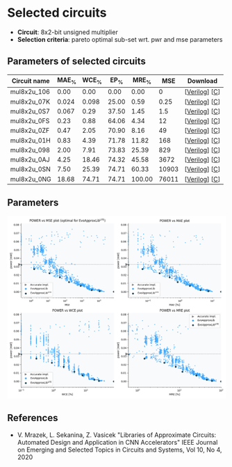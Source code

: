 
Selected circuits
===================
 - **Circuit**: 8x2-bit unsigned multiplier
 - **Selection criteria**: pareto optimal sub-set wrt. pwr and mse parameters

Parameters of selected circuits
----------------------------

| Circuit name | MAE<sub>%</sub> | WCE<sub>%</sub> | EP<sub>%</sub> | MRE<sub>%</sub> | MSE | Download |
| --- |  --- | --- | --- | --- | --- | --- | 
| mul8x2u_106 | 0.00 | 0.00 | 0.00 | 0.00 | 0 |  [[Verilog](mul8x2u_106.v)]  [[C](mul8x2u_106.c)] |
| mul8x2u_07K | 0.024 | 0.098 | 25.00 | 0.59 | 0.25 |  [[Verilog](mul8x2u_07K.v)]  [[C](mul8x2u_07K.c)] |
| mul8x2u_0S7 | 0.067 | 0.29 | 37.50 | 1.45 | 1.5 |  [[Verilog](mul8x2u_0S7.v)]  [[C](mul8x2u_0S7.c)] |
| mul8x2u_0FS | 0.23 | 0.88 | 64.06 | 4.34 | 12 |  [[Verilog](mul8x2u_0FS.v)]  [[C](mul8x2u_0FS.c)] |
| mul8x2u_0ZF | 0.47 | 2.05 | 70.90 | 8.16 | 49 |  [[Verilog](mul8x2u_0ZF.v)]  [[C](mul8x2u_0ZF.c)] |
| mul8x2u_01H | 0.83 | 4.39 | 71.78 | 11.82 | 168 |  [[Verilog](mul8x2u_01H.v)]  [[C](mul8x2u_01H.c)] |
| mul8x2u_098 | 2.00 | 7.91 | 73.83 | 25.39 | 829 |  [[Verilog](mul8x2u_098.v)]  [[C](mul8x2u_098.c)] |
| mul8x2u_0AJ | 4.25 | 18.46 | 74.32 | 45.58 | 3672 |  [[Verilog](mul8x2u_0AJ.v)]  [[C](mul8x2u_0AJ.c)] |
| mul8x2u_0SN | 7.50 | 25.39 | 74.71 | 60.33 | 10903 |  [[Verilog](mul8x2u_0SN.v)]  [[C](mul8x2u_0SN.c)] |
| mul8x2u_0NG | 18.68 | 74.71 | 74.71 | 100.00 | 76011 |  [[Verilog](mul8x2u_0NG.v)]  [[C](mul8x2u_0NG.c)] |
    
Parameters
--------------
![Parameters figure](fig.png)

References
--------------
   - V. Mrazek, L. Sekanina, Z. Vasicek "Libraries of Approximate Circuits: Automated Design and Application in CNN Accelerators" IEEE Journal on Emerging and Selected Topics in Circuits and Systems, Vol 10, No 4, 2020

             